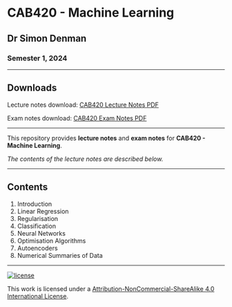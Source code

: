 # CAB420 - Machine Learning

## Dr Simon Denman

### Semester 1, 2024

---

## Downloads

Lecture notes download: [CAB420 Lecture Notes PDF](https://www.github.com/Tarang74/CAB420/raw/main/CAB420%20Lecture%20Notes.pdf)

Exam notes download: [CAB420 Exam Notes PDF](https://www.github.com/Tarang74/CAB420/raw/main/CAB420%20Exam%20Notes.pdf)

---

This repository provides **lecture notes** and **exam notes** for **CAB420 - Machine Learning**.

*The contents of the lecture notes are described below.*

---

## Contents

1. Introduction
2. Linear Regression
3. Regularisation
4. Classification
5. Neural Networks
6. Optimisation Algorithms
7. Autoencoders
8. Numerical Summaries of Data

---

[![license](https://forthebadge.com/images/badges/cc-nc-sa.svg)](http://creativecommons.org/licenses/by-nc-sa/4.0/)

This work is licensed under a [Attribution-NonCommercial-ShareAlike 4.0 International License](http://creativecommons.org/licenses/by-nc-sa/4.0/).
